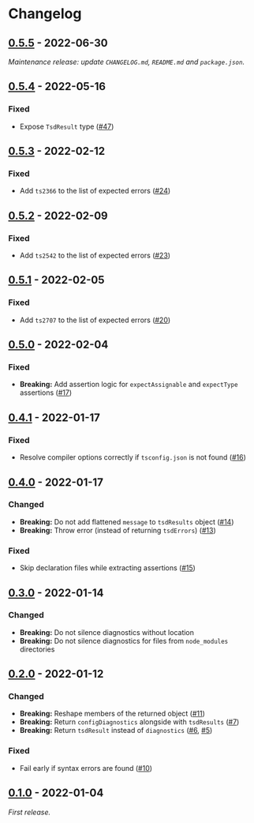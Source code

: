 # Changelog

## [0.5.5] - 2022-06-30

_Maintenance release: update `CHANGELOG.md`, `README.md` and `package.json`._

## [0.5.4] - 2022-05-16

### Fixed

- Expose `TsdResult` type ([#47](https://github.com/mrazauskas/tsd-lite/pull/47))

## [0.5.3] - 2022-02-12

### Fixed

- Add `ts2366` to the list of expected errors ([#24](https://github.com/mrazauskas/tsd-lite/pull/24))

## [0.5.2] - 2022-02-09

### Fixed

- Add `ts2542` to the list of expected errors ([#23](https://github.com/mrazauskas/tsd-lite/pull/23))

## [0.5.1] - 2022-02-05

### Fixed

- Add `ts2707` to the list of expected errors ([#20](https://github.com/mrazauskas/tsd-lite/pull/20))

## [0.5.0] - 2022-02-04

### Fixed

- **Breaking:** Add assertion logic for `expectAssignable` and `expectType` assertions ([#17](https://github.com/mrazauskas/tsd-lite/pull/17))

## [0.4.1] - 2022-01-17

### Fixed

- Resolve compiler options correctly if `tsconfig.json` is not found ([#16](https://github.com/mrazauskas/tsd-lite/pull/16))

## [0.4.0] - 2022-01-17

### Changed

- **Breaking:** Do not add flattened `message` to `tsdResults` object ([#14](https://github.com/mrazauskas/tsd-lite/pull/14))
- **Breaking:** Throw error (instead of returning `tsdErrors`) ([#13](https://github.com/mrazauskas/tsd-lite/pull/13))

### Fixed

- Skip declaration files while extracting assertions ([#15](https://github.com/mrazauskas/tsd-lite/pull/15))

## [0.3.0] - 2022-01-14

### Changed

- **Breaking:** Do not silence diagnostics without location
- **Breaking:** Do not silence diagnostics for files from `node_modules` directories

## [0.2.0] - 2022-01-12

### Changed

- **Breaking:** Reshape members of the returned object ([#11](https://github.com/mrazauskas/tsd-lite/pull/11))
- **Breaking:** Return `configDiagnostics` alongside with `tsdResults` ([#7](https://github.com/mrazauskas/tsd-lite/pull/7))
- **Breaking:** Return `tsdResult` instead of `diagnostics` ([#6](https://github.com/mrazauskas/tsd-lite/pull/6), [#5](https://github.com/mrazauskas/tsd-lite/pull/5))

### Fixed

- Fail early if syntax errors are found ([#10](https://github.com/mrazauskas/tsd-lite/pull/10))

## [0.1.0] - 2022-01-04

_First release._

[0.5.5]: https://github.com/mrazauskas/tsd-lite/releases/tag/v0.5.5
[0.5.4]: https://github.com/mrazauskas/tsd-lite/releases/tag/v0.5.4
[0.5.3]: https://github.com/mrazauskas/tsd-lite/releases/tag/v0.5.3
[0.5.2]: https://github.com/mrazauskas/tsd-lite/releases/tag/v0.5.2
[0.5.1]: https://github.com/mrazauskas/tsd-lite/releases/tag/v0.5.1
[0.5.0]: https://github.com/mrazauskas/tsd-lite/releases/tag/v0.5.0
[0.4.1]: https://github.com/mrazauskas/tsd-lite/releases/tag/v0.4.1
[0.4.0]: https://github.com/mrazauskas/tsd-lite/releases/tag/v0.4.0
[0.3.0]: https://github.com/mrazauskas/tsd-lite/releases/tag/v0.3.0
[0.2.0]: https://github.com/mrazauskas/tsd-lite/releases/tag/v0.2.0
[0.1.0]: https://github.com/mrazauskas/tsd-lite/releases/tag/v0.1.0
